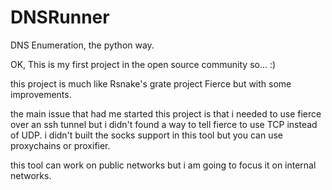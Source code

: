 DNSRunner
=========

DNS Enumeration, the python way.

OK, This is my first project in the open source community so... :)

this project is much like Rsnake's grate project Fierce but with some improvements.

the main issue that had me started this project is that i needed to use fierce over an ssh tunnel but i didn't found a way to tell fierce to use TCP instead of UDP.
i didn't built the socks support in this tool but you can use proxychains or proxifier.


this tool can work on public networks but i am going to focus it on internal networks.